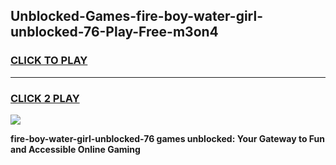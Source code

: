 
## Unblocked-Games-fire-boy-water-girl-unblocked-76-Play-Free-m3on4
<h3>
<a href="https://premium76.site?title=fire-boy-water-girl-unblocked-76&ref=17A">CLICK TO PLAY</a></h3>
<hr>

<h3>
<a href="https://premium76.site?title=fire-boy-water-girl-unblocked-76&ref=17A">CLICK 2 PLAY</a>
  
</h3>

<a href="https://premium76.site?title=fire-boy-water-girl-unblocked-76&ref=17A"><img src="https://clearcache.store/games.png"></a>


**fire-boy-water-girl-unblocked-76 games unblocked: Your Gateway to Fun and Accessible Online Gaming**
